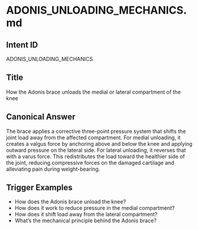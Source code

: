 # ADONIS_UNLOADING_MECHANICS.md

## Intent ID
ADONIS_UNLOADING_MECHANICS

## Title
How the Adonis brace unloads the medial or lateral compartment of the knee

## Canonical Answer
The brace applies a corrective three-point pressure system that shifts the joint load away from the affected compartment. For medial unloading, it creates a valgus force by anchoring above and below the knee and applying outward pressure on the lateral side. For lateral unloading, it reverses that with a varus force. This redistributes the load toward the healthier side of the joint, reducing compressive forces on the damaged cartilage and alleviating pain during weight-bearing.

## Trigger Examples
- How does the Adonis brace unload the knee?
- How does it work to reduce pressure in the medial compartment?
- How does it shift load away from the lateral compartment?
- What’s the mechanical principle behind the Adonis brace?